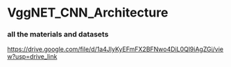 # VggNET_CNN_Architecture

### all the materials and datasets
https://drive.google.com/file/d/1a4JlyKyEFmFX2BFNwo4DiL0Ql9iAgZGi/view?usp=drive_link
